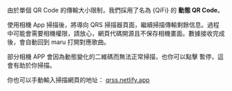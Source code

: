 由於單個 QR Code 的傳輸大小限制，我們採用了名為 {QiFi} 的 <b>動態 QR Code</b>。

使用相機 App 掃描後，將導向 QRS 掃描器頁面，繼續掃描傳輸剩餘信息。過程中可能會需要相機權限，請放心，網頁代碼開源且不保存相機畫面。數據接收完成後，會自動回到 maru 打開對應歌曲。

部分相機 APP 會因為動態變化的二維碼而無法正常掃描，也你可以點擊 <span rounded bg-gray:20 p1 inline-flex align-middle><span i-uil-pause-circle /></span> 暫停，這會有助於你掃描。

你也可以手動輸入掃描網頁的地址： [qrss.netlify.app](https://qrss.netlify.app)

